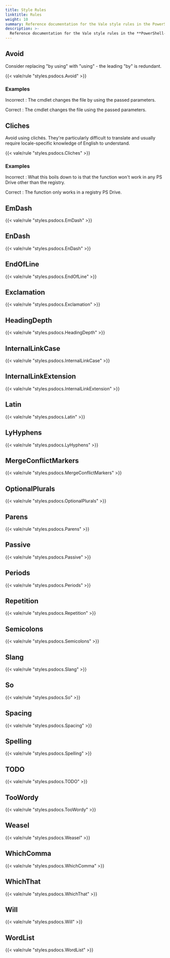 ```yaml
---
title: Style Rules
linktitle: Rules
weight: 10
summary: Reference documentation for the Vale style rules in the PowerShell-Docs style package.
description: >-
  Reference documentation for the Vale style rules in the **PowerShell-Docs** style package.
---
```

<!-- vale off -->

## Avoid

Consider replacing "by using" with "using" - the leading "by" is redundant.

{{< vale/rule "styles.psdocs.Avoid" >}}

### Examples

Incorrect
: The cmdlet changes the file by using the passed parameters.

Correct
: The cmdlet changes the file using the passed parameters.

## Cliches

Avoid using clichés. They're particularly difficult to translate and usually require
locale-specific knowledge of English to understand.

{{< vale/rule "styles.psdocs.Cliches" >}}

### Examples

Incorrect
: What this boils down to is that the function won't work in any PS Drive other than the registry.

Correct
: The function only works in a registry PS Drive.

## EmDash

{{< vale/rule "styles.psdocs.EmDash" >}}

## EnDash

{{< vale/rule "styles.psdocs.EnDash" >}}

## EndOfLine

{{< vale/rule "styles.psdocs.EndOfLine" >}}

## Exclamation

{{< vale/rule "styles.psdocs.Exclamation" >}}

## HeadingDepth

{{< vale/rule "styles.psdocs.HeadingDepth" >}}

## InternalLinkCase

{{< vale/rule "styles.psdocs.InternalLinkCase" >}}

## InternalLinkExtension

{{< vale/rule "styles.psdocs.InternalLinkExtension" >}}

## Latin

{{< vale/rule "styles.psdocs.Latin" >}}

## LyHyphens

{{< vale/rule "styles.psdocs.LyHyphens" >}}

## MergeConflictMarkers

{{< vale/rule "styles.psdocs.MergeConflictMarkers" >}}

## OptionalPlurals

{{< vale/rule "styles.psdocs.OptionalPlurals" >}}

## Parens

{{< vale/rule "styles.psdocs.Parens" >}}

## Passive

{{< vale/rule "styles.psdocs.Passive" >}}

## Periods

{{< vale/rule "styles.psdocs.Periods" >}}

## Repetition

{{< vale/rule "styles.psdocs.Repetition" >}}

## Semicolons

{{< vale/rule "styles.psdocs.Semicolons" >}}

## Slang

{{< vale/rule "styles.psdocs.Slang" >}}

## So

{{< vale/rule "styles.psdocs.So" >}}

## Spacing

{{< vale/rule "styles.psdocs.Spacing" >}}

## Spelling

{{< vale/rule "styles.psdocs.Spelling" >}}

## TODO

{{< vale/rule "styles.psdocs.TODO" >}}

## TooWordy

{{< vale/rule "styles.psdocs.TooWordy" >}}

## Weasel

{{< vale/rule "styles.psdocs.Weasel" >}}

## WhichComma

{{< vale/rule "styles.psdocs.WhichComma" >}}

## WhichThat

{{< vale/rule "styles.psdocs.WhichThat" >}}

## Will

{{< vale/rule "styles.psdocs.Will" >}}

## WordList

{{< vale/rule "styles.psdocs.WordList" >}}
